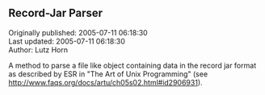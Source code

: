 ## Record-Jar Parser  
Originally published: 2005-07-11 06:18:30  
Last updated: 2005-07-11 06:18:30  
Author: Lutz Horn  
  
A method to parse a file like object containing data in the record jar format as described by ESR in "The Art of Unix Programming" (see http://www.faqs.org/docs/artu/ch05s02.html#id2906931).